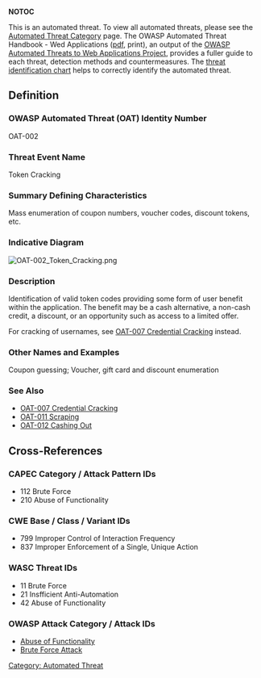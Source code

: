 __NOTOC__

This is an automated threat. To view all automated threats, please see
the [Automated Threat Category](:Category:Automated_Threat "wikilink")
page. The OWASP Automated Threat Handbook - Wed Applications
([pdf](https://www.owasp.org/index.php/File:Automated-threat-handbook.pdf),
print), an output of the [OWASP Automated Threats to Web Applications
Project](OWASP_Automated_Threats_to_Web_Applications "wikilink"),
provides a fuller guide to each threat, detection methods and
countermeasures. The [threat identification
chart](https://www.owasp.org/index.php/File:Oat-ontology-decision-chart.pdf)
helps to correctly identify the automated threat.

## Definition

### OWASP Automated Threat (OAT) Identity Number

OAT-002

### Threat Event Name

Token Cracking

### Summary Defining Characteristics

Mass enumeration of coupon numbers, voucher codes, discount tokens, etc.

### Indicative Diagram

![OAT-002_Token_Cracking.png](OAT-002_Token_Cracking.png
"OAT-002_Token_Cracking.png")

### Description

Identification of valid token codes providing some form of user benefit
within the application. The benefit may be a cash alternative, a
non-cash credit, a discount, or an opportunity such as access to a
limited offer.

For cracking of usernames, see [OAT-007 Credential
Cracking](OAT-007_Credential_Cracking "wikilink") instead.

### Other Names and Examples

Coupon guessing; Voucher, gift card and discount enumeration

### See Also

  - [OAT-007 Credential
    Cracking](OAT-007_Credential_Cracking "wikilink")
  - [OAT-011 Scraping](OAT-011_Scraping "wikilink")
  - [OAT-012 Cashing Out](OAT-012_Cashing_Out "wikilink")

## Cross-References

### CAPEC Category / Attack Pattern IDs

  - 112 Brute Force
  - 210 Abuse of Functionality

### CWE Base / Class / Variant IDs

  - 799 Improper Control of Interaction Frequency
  - 837 Improper Enforcement of a Single, Unique Action

### WASC Threat IDs

  - 11 Brute Force
  - 21 Insfficient Anti-Automation
  - 42 Abuse of Functionality

### OWASP Attack Category / Attack IDs

  - [Abuse of
    Functionality](:Category:Abuse_of_Functionality "wikilink")
  - [Brute Force Attack](Brute_force_attack "wikilink")

[Category: Automated Threat](Category:_Automated_Threat "wikilink")